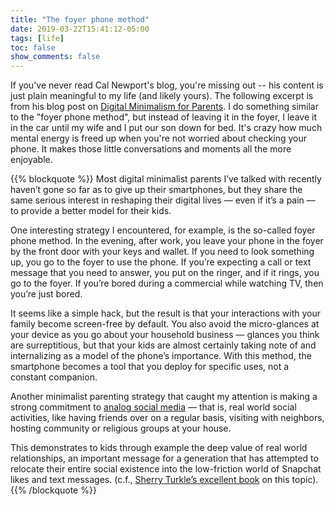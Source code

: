 ```yaml
---
title: "The foyer phone method"
date: 2019-03-22T15:41:12-05:00
tags: [life]
toc: false
show_comments: false
---
```


If you've never read Cal Newport's blog, you're missing out -- his content is just plain meaningful to my life (and likely yours). The following excerpt is from his blog post on [Digital Minimalism for Parents](http://calnewport.com/blog/2019/03/01/digital-minimalism-for-parents/). I do something similar to the "foyer phone method", but instead of leaving it in the foyer, I leave it in the car until my wife and I put our son down for bed. It's crazy how much mental energy is freed up when you're not worried about checking your phone. It makes those little conversations and moments all the more enjoyable. 

{{% blockquote %}}
Most digital minimalist parents I’ve talked with recently haven’t gone so far as to give up their smartphones, but they share the same serious interest in reshaping their digital lives — even if it’s a pain — to provide a better model for their kids. 

One interesting strategy I encountered, for example, is the so-called foyer phone method. In the evening, after work, you leave your phone in the foyer by the front door with your keys and wallet. If you need to look something up, you go to the foyer to use the phone. If you’re expecting a call or text message that you need to answer, you put on the ringer, and if it rings, you go to the foyer. If you’re bored during a commercial while watching TV, then you’re just bored.

It seems like a simple hack, but the result is that your interactions with your family become screen-free by default. You also avoid the micro-glances at your device as you go about your household business — glances you think are surreptitious, but that your kids are almost certainly taking note of and internalizing as a model of the phone’s importance. With this method, the smartphone becomes a tool that you deploy for specific uses, not a constant companion.

Another minimalist parenting strategy that caught my attention is making a strong commitment to [analog social media](http://calnewport.com/blog/2018/12/29/join-analog-social-media/) — that is, real world social activities, like having friends over on a regular basis, visiting with neighbors, hosting community or religious groups at your house.

This demonstrates to kids through example the deep value of real world relationships, an important message for a generation that has attempted to relocate their entire social existence into the low-friction world of Snapchat likes and text messages. (c.f., [Sherry Turkle’s excellent book](https://www.amazon.com/gp/product/0143109790/ref=as_li_qf_asin_il_tl?ie=UTF8&tag=stuhac-20&creative=9325&linkCode=as2&creativeASIN=0143109790&linkId=b8e9282421c7d5e8d9eea648730f5f93) on this topic).
{{% /blockquote %}}
